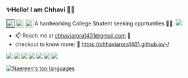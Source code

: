 
### ✨Hello! I am Chhavi 👋✨

<a href="">
  <img align="left" alt="Chhavi's Discord" width="22px" src="https://raw.githubusercontent.com/peterthehan/peterthehan/master/assets/discord.svg" />
</a>
<a href="https://twitter.com/">
  <img align="left" alt="Chhavi Arora | Twitter" width="22px" src="https://raw.githubusercontent.com/peterthehan/peterthehan/master/assets/twitter.svg" />
</a>
<a href="https://www.linkedin.com/in/ChhaviArora1401/">
  <img align="left" alt="Chhavi's LinkedIN" width="22px" src="https://raw.githubusercontent.com/peterthehan/peterthehan/master/assets/linkedin.svg" />
</a>


A hardworking College Student seeking opprtunities :woman_technologist:.
![](https://visitor-badge.glitch.me/badge?page_id=ChhaviArora1401.ChhaviArora1401)

- 📫 Reach me at chhaviarora1401@gmail.com :e-mail:
- checkout to know more: :link: https://chhaviarora1401.github.io/-/

<img src="https://img.icons8.com/color/48/000000/html-5--v2.png"/> <img src="https://img.icons8.com/color/48/000000/css3.png"/> <img src="https://img.icons8.com/color/64/000000/javascript.png"/> <img src="https://img.icons8.com/color/48/000000/bootstrap.png"/> <img src="https://img.icons8.com/color/48/000000/git.png"/> <img src="https://img.icons8.com/fluent/48/000000/visual-studio-code-2019.png"/> <img src="https://img.icons8.com/fluent/48/000000/sublime-text.png"/>

<!-- <img src="https://img.icons8.com/ios-filled/50/000000/codepen.png"/> <img src="https://img.icons8.com/color/48/000000/jsfiddle.png"/> <img src="https://img.icons8.com/ios/50/000000/javascript--v2.png"/> <img src="https://img.icons8.com/ios/50/000000/jquery.png"/> <img src="https://img.icons8.com/color/48/000000/json--v1.png"/> <img src="https://img.icons8.com/color/48/000000/npm.png"/> <img src="https://img.icons8.com/color/48/000000/vue-js.png"/> <img src="https://img.icons8.com/color/48/000000/nodejs.png"/> <img src="https://img.icons8.com/ultraviolet/40/000000/react--v2.png"/> <img src="https://img.icons8.com/color/48/000000/angularjs.png"/> -->

[![Naereen's top languages](https://github-readme-stats.vercel.app/api/top-langs/?username=ChhaviArora1401&theme=midnight-purple)](https://github.com/anuraghazra/github-readme-stats)

<!-- [![Sparkline](https://stars.medv.io/ChhaviArora1401/badges.svg)](https://stars.medv.io/ChhaviArora1401/badges) -->
